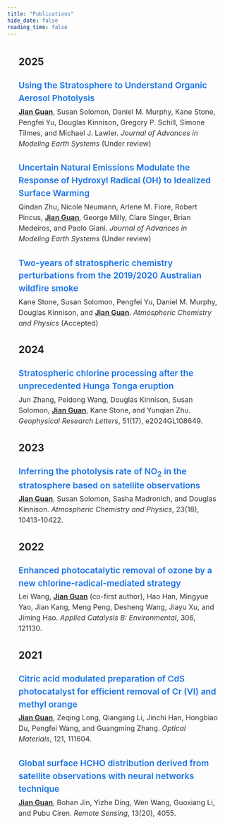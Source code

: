 ```yaml
---
title: "Publications"
hide_date: false
reading_time: false
---
```


<section style="font-family: -apple-system, BlinkMacSystemFont, 'Segoe UI', Roboto, Oxygen, Ubuntu, Cantarell, 'Open Sans', 'Helvetica Neue', sans-serif; font-size: 1.2rem; line-height: 1.5; color: #222; width: 90%; max-width: 1200px; margin: 2em auto;">
  <h3>2025</h3>
  <article style="margin-bottom: 1.5em;">
    <a href="https://essopenarchive.org/doi/full/10.22541/essoar.174585008.87516680" style="font-weight: 600; color: #1a73e8; text-decoration: none; display: inline-block; margin-bottom: 4px;"
      onmouseover="this.style.textDecoration='underline'" onmouseout="this.style.textDecoration='none'">
      Using the Stratosphere to Understand Organic Aerosol Photolysis
    </a>
    <p style="margin: 0; color: #333;font-size: 1rem">
      <u><strong>Jian Guan</strong></u>, Susan Solomon, Daniel M. Murphy, Kane Stone, Pengfei Yu, Douglas Kinnison,
    Gregory P. Schill, Simone Tilmes, and Michael J. Lawler.
      <em>Journal of Advances in Modeling Earth Systems</em> (Under review)
    </p>
  </article>
    
<article style="margin-bottom: 1.5em;">
  <a href="#" style="font-weight: 600; color: #1a73e8; text-decoration: none; display: inline-block; margin-bottom: 4px;"
    onmouseover="this.style.textDecoration='underline'" onmouseout="this.style.textDecoration='none'">
    Uncertain Natural Emissions Modulate the Response of Hydroxyl Radical (OH) to Idealized Surface Warming
  </a>
  <p style="margin: 0; color: #333; font-size: 1rem">
    Qindan Zhu, Nicole Neumann, Arlene M. Fiore, Robert Pincus, <u><strong>Jian Guan</strong></u>, George Milly, Clare Singer, Brian Medeiros, and Paolo Giani. 
    <em>Journal of Advances in Modeling Earth Systems</em> (Under review)
  </p>
</article>

<article style="margin-bottom: 1.5em;">
  <a href="https://doi.org/10.5194/egusphere-2024-2948" style="font-weight: 600; color: #1a73e8; text-decoration: none; display: inline-block; margin-bottom: 4px;"
    onmouseover="this.style.textDecoration='underline'" onmouseout="this.style.textDecoration='none'">
    Two-years of stratospheric chemistry perturbations from the 2019/2020 Australian wildfire smoke
  </a>
  <p style="margin: 0; color: #333;font-size: 1rem">
    Kane Stone, Susan Solomon, Pengfei Yu, Daniel M. Murphy, Douglas Kinnison, and <u><strong>Jian Guan</strong></u>. 
    <em>Atmospheric Chemistry and Physics</em> (Accepted)
  </p>
</article>
<h3>2024</h3>
  <article style="margin-bottom: 1.5em;">
    <a href="https://doi.org/10.1029/2024GL108649" style="font-weight: 600; color: #1a73e8; text-decoration: none; display: inline-block; margin-bottom: 4px;"
      onmouseover="this.style.textDecoration='underline'" onmouseout="this.style.textDecoration='none'">
      Stratospheric chlorine processing after the unprecedented Hunga Tonga eruption
    </a>
    <p style="margin: 0; color: #333; font-size: 1rem">
      Jun Zhang, Peidong Wang, Douglas Kinnison, Susan Solomon, <u><strong>Jian Guan</strong></u>, Kane Stone, and Yunqian Zhu. 
      <em>Geophysical Research Letters</em>, 51(17), e2024GL108649.
    </p>
  </article>
<h3>2023</h3>
  <article style="margin-bottom: 1.5em;">
    <a href="https://doi.org/10.5194/acp-23-10413-2023" style="font-weight: 600; color: #1a73e8; text-decoration: none; display: inline-block; margin-bottom: 4px;"
      onmouseover="this.style.textDecoration='underline'" onmouseout="this.style.textDecoration='none'">
      Inferring the photolysis rate of NO<sub>2</sub> in the stratosphere based on satellite observations
    </a>
    <p style="margin: 0; color: #333;font-size: 1rem">
      <u><strong>Jian Guan</strong></u>, Susan Solomon, Sasha Madronich, and Douglas Kinnison. 
      <em>Atmospheric Chemistry and Physics</em>, 23(18), 10413-10422.
    </p>
  </article>
<h3>2022</h3>
  <article style="margin-bottom: 1.5em;">
    <a href="https://doi.org/10.1016/j.apcatb.2022.121130" style="font-weight: 600; color: #1a73e8; text-decoration: none; display: inline-block; margin-bottom: 4px;"
      onmouseover="this.style.textDecoration='underline'" onmouseout="this.style.textDecoration='none'">
      Enhanced photocatalytic removal of ozone by a new chlorine-radical-mediated strategy
    </a>
    <p style="margin: 0; color: #333;font-size: 1rem">
      Lei Wang, <u><strong>Jian Guan</strong></u> (co-first author), Hao Han, Mingyue Yao, Jian Kang, Meng Peng, Desheng Wang, Jiayu Xu, and Jiming Hao. 
      <em>Applied Catalysis B: Environmental</em>, 306, 121130.
    </p>
  </article>
<h3>2021</h3>
  <article style="margin-bottom: 1.5em;">
    <a href="https://doi.org/10.1016/j.optmat.2021.111604" style="font-weight: 600; color: #1a73e8; text-decoration: none; display: inline-block; margin-bottom: 4px;"
      onmouseover="this.style.textDecoration='underline'" onmouseout="this.style.textDecoration='none'">
      Citric acid modulated preparation of CdS photocatalyst for efficient removal of Cr (VI) and methyl orange
    </a>
    <p style="margin: 0; color: #333;font-size: 1rem">
      <u><strong>Jian Guan</strong></u>, Zeqing Long, Qiangang Li, Jinchi Han, Hongbiao Du, Pengfei Wang, and Guangming Zhang. 
      <em>Optical Materials</em>, 121, 111604.
    </p>
  </article>

<article style="margin-bottom: 1.5em;">
  <a href="https://doi.org/10.3390/rs13204055" style="font-weight: 600; color: #1a73e8; text-decoration: none; display: inline-block; margin-bottom: 4px;"
    onmouseover="this.style.textDecoration='underline'" onmouseout="this.style.textDecoration='none'">
    Global surface HCHO distribution derived from satellite observations with neural networks technique
  </a>
  <p style="margin: 0; color: #333;font-size: 1rem">
    <u><strong>Jian Guan</strong></u>, Bohan Jin, Yizhe Ding, Wen Wang, Guoxiang Li, and Pubu Ciren.
    <em>Remote Sensing</em>, 13(20), 4055.
  </p>
</article>

</section>
